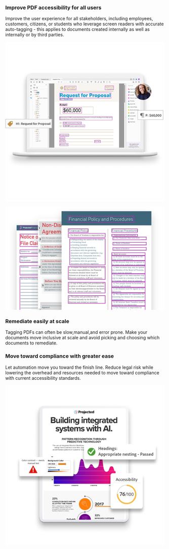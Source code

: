 <TextBlock slots="heading,text,image" theme="lightest" headerElementType="h2" variantsTypePrimary='secondary'  isPrimaryBtn homeZigZag className="home-zigzag-comp-padding Adobe-PDF-Services-API ms-zigzag-cta-one zigzag-align zig-zag-cont-one"/>

### Improve PDF accessibility for all users

Improve the user experience for all stakeholders, including employees, customers, citizens, or students who leverage screen readers with accurate auto-tagging - this applies to documents created internally as well as internally or by third parties.

![EMPTY_ALT](../../images/improvePDFAccessibility.jpg)


<TextBlock slots="image,heading,text" theme="lightest" headerElementType="h2" variantsTypePrimary='secondary'  isPrimaryBtn homeZigZag className="home-zigzag-comp-padding Adobe-PDF-Services-API ms-zigzag-cta-one zigzag-align zig-zag-cont-two"/>

![EMPTY_ALT](../../images/remediateEasily.jpg)

### Remediate easily at scale

Tagging PDFs can often be slow,manual,and error prone. Make your documents move inclusive at scale and avoid picking and choosing which documents to remediate.

<TextBlock slots="heading,text,image" theme="lightest" headerElementType="h2" variantsTypePrimary='secondary'  isPrimaryBtn homeZigZag className="home-zigzag-comp-padding Adobe-PDF-Services-API ms-zigzag-cta-one zigzag-align zig-zag-cont-three"/>

### Move toward compliance with greater ease

Let automation move you toward the finish line. Reduce legal risk while lowering the overhead and resources needed to move toward compliance with current accessibility standards.

![EMPTY_ALT](../../images/lessEffort.jpg)